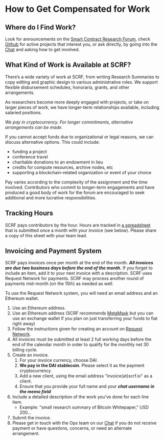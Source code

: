 # How to Get Compensated for Work

## Where do I Find Work?

Look for announcements on the [Smart Contract Research Forum](https://www.smartcontractresearch.org/), check [Github](https://github.com/orgs/smartcontractresearchforum/projects/5) for active projects that interest you, or ask directly, by going into the [Chat](https://discord.gg/nJDwxv72) and asking how to get involved.

## What Kind of Work is Available at SCRF?

There’s a wide variety of work at SCRF, from writing Research Summaries to copy editing and graphic design to various administrative roles. We support flexible disbursement schedules, honoraria, grants, and other arrangements.

As researchers become more deeply engaged with projects, or take on larger pieces of work, we have longer-term relationships available, including salaried positions.

_We pay in cryptocurrency. For longer commitments, alternative arrangements can be made._

If you cannot accept funds due to organizational or legal reasons, we can discuss alternative options. This could include:

* funding a project
* conference travel
* charitable donations to an endowment in lieu
* credits for compute resources, archive nodes, etc
* supporting a blockchain-related organization or event of your choice

Pay varies according to the complexity of the assignment and the time involved. Contributors who commit to longer-term engagements and have produced a good body of work for the forum are encouraged to seek additional and more lucrative responsibilities.

## Tracking Hours

SCRF pays contributors by the hour. Hours are tracked in [a spreadsheet](https://docs.google.com/spreadsheets/d/19CmaqELKS_S2gWQIs2kddA91rv5zca-51mk_sOJ0gYs/edit?usp=sharing) that is submitted once a month with your invoice (see below). Please share a copy of this sheet with your team lead.

## Invoicing and Payment System

SCRF pays invoices once per month at the end of the month. **_All invoices are due two business days before the end of the month._** If you forget to include an item, add it to your next invoice with a description. SCRF uses Request Network for payments. SCRF may process another round of payments mid-month (on the 15th) as needed as well. 

To use the Request Network system, you will need an email address and an Ethereum wallet.

1. Use an Ethereum address. 
2. Use an Ethereum address (SCRF recommends [MetaMask](https://metamask.io/) but you can use an exchange wallet if you plan on just transferring your funds to fiat right away)
3. Follow the instructions given for creating an account on [Request Network](https://app.request.finance/login).
4. All invoices must be submitted at least 2 full working days before the end of the calendar month in order to qualify for the monthly net 30 billing cycle.
5. Create an invoice.
    1. For your invoice currency, choose DAI.
    2. **We pay in the DAI stablecoin**. Please select it as the payment cryptocurrency.
    3. Add a new client, using the email address "invoice(at)scrf.io" as a client.
    4. Ensure that you provide your full name and your **_chat username in the memo field_**
6. Include a detailed description of the work you’ve done for each line item.
    * Example: "small research summary of Bitcoin Whitepaper," USD 200...
7. Submit the invoice.
8. Please get in touch with the Ops team on our [Chat](https://discord.gg/nJDwxv72) if you do not receive payment or have questions, concerns, or need an alternate arrangement.
